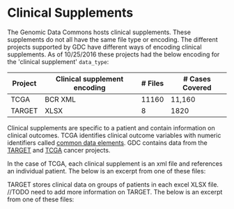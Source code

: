# Clinical Supplements
  The Genomic Data Commons hosts clinical supplements.  These supplements do not all have the same file type or encoding.  The different projects supported by GDC have different ways of encoding clinical supplements.  As of 10/25/2016 these projects had the below encoding for the 'clinical supplement' `data_type`:
  
  | Project | Clinical supplement encoding | # Files | # Cases Covered |
  | --------|------------------------------|-------  | --------------|
  | TCGA    | BCR XML                      | 11160   | 11,160
  | TARGET  | XLSX                         | 8       | 1820
  
  Clinical supplements are specific to a patient and contain information on clinical outcomes.  TCGA identifies clinical outcome variables with numeric identifiers called [common data elements](https://www.nlm.nih.gov/cde/).  GDC contains data from the [TARGET](https://ocg.cancer.gov/programs/target) and [TCGA](https://cancergenome.nih.gov/) cancer projects.  
  
  In the case of TCGA, each clinical supplement is an xml file and references an individual patient. The below is an excerpt from one of these files:
  
  TARGET stores clinical data on groups of patients in each excel XLSX file. //TODO need to add more information on TARGET.  The below is an excerpt from one of these files: